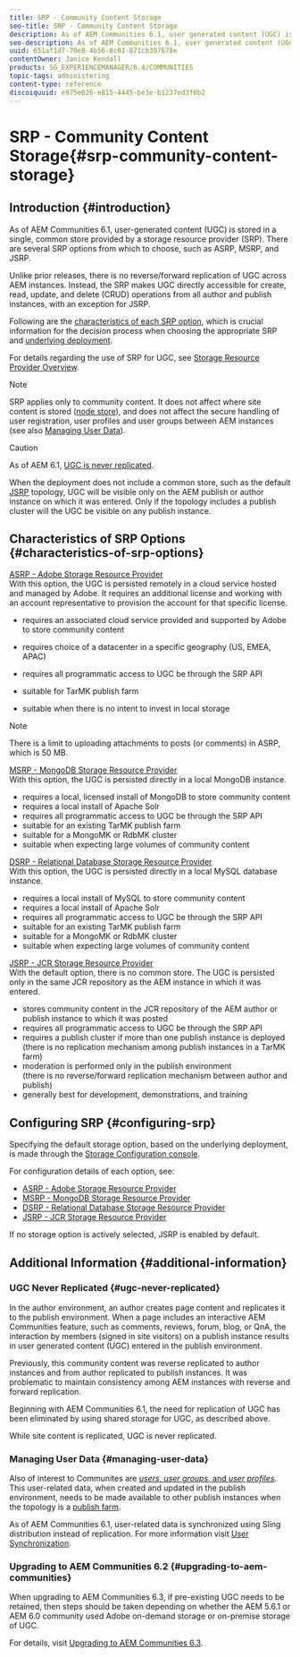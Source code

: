 ```yaml
---
title: SRP - Community Content Storage
seo-title: SRP - Community Content Storage
description: As of AEM Communities 6.1, user generated content (UGC) is stored in a single, common store provided by a storage resource provider (SRP)
seo-description: As of AEM Communities 6.1, user generated content (UGC) is stored in a single, common store provided by a storage resource provider (SRP)
uuid: 651af1d7-70e8-4b56-8c01-871cb397678e
contentOwner: Janice Kendall
products: SG_EXPERIENCEMANAGER/6.4/COMMUNITIES
topic-tags: administering
content-type: reference
discoiquuid: e975e026-e815-4445-be3e-b1237ed3f6b2
---
```


# SRP - Community Content Storage{#srp-community-content-storage}

## Introduction {#introduction}

As of AEM Communities 6.1, user-generated content (UGC) is stored in a single, common store provided by a storage resource provider (SRP). There are several SRP options from which to choose, such as ASRP, MSRP, and JSRP.

Unlike prior releases, there is no reverse/forward replication of UGC across AEM instances. Instead, the SRP makes UGC directly accessible for create, read, update, and delete (CRUD) operations from all author and publish instances, with an exception for JSRP.

Following are the [characteristics of each SRP option](#characteristics-of-srp-options), which is crucial information for the decision process when choosing the appropriate SRP and [underlying deployment](/help/communities/topologies.md).

For details regarding the use of SRP for UGC, see [Storage Resource Provider Overview](/help/communities/srp.md).

>[!NOTE]
>
>SRP applies only to community content. It does not affect where site content is stored ([node store](/help/sites-deploying/data-store-config.md)), and does not affect the secure handling of user registration, user profiles and user groups between AEM instances (see also [Managing User Data](#managing-user-data)).

>[!CAUTION]
>
>As of AEM 6.1, [UGC is never replicated](#ugc-never-replicated). 
>
>When the deployment does not include a common store, such as the default [JSRP](/help/communities/topologies.md#jsrp) topology, UGC will be visible only on the AEM publish or author instance on which it was entered. Only if the topology includes a publish cluster will the UGC be visible on any publish instance.

## Characteristics of SRP Options {#characteristics-of-srp-options}

[ASRP - Adobe Storage Resource Provider](/help/communities/asrp.md)  
With this option, the UGC is persisted remotely in a cloud service hosted and managed by Adobe. It requires an additional license and working with an account representative to provision the account for that specific license.

* requires an associated cloud service provided and supported by Adobe to store community content
* requires choice of a datacenter in a specific geography (US, EMEA, APAC)

* requires all programmatic access to UGC be through the SRP API
* suitable for TarMK publish farm
* suitable when there is no intent to invest in local storage

>[!NOTE]
>
>There is a limit to uploading attachments to posts (or comments) in ASRP, which is 50 MB.

[MSRP - MongoDB Storage Resource Provider](/help/communities/msrp.md)  
With this option, the UGC is persisted directly in a local MongoDB instance.

* requires a local, licensed install of MongoDB to store community content
* requires a local install of Apache Solr
* requires all programmatic access to UGC be through the SRP API
* suitable for an existing TarMK publish farm
* suitable for a MongoMK or RdbMK cluster
* suitable when expecting large volumes of community content

[DSRP - Relational Database Storage Resource Provider](/help/communities/dsrp.md)  
With this option, the UGC is persisted directly in a local MySQL database instance.

* requires a local install of MySQL to store community content
* requires a local install of Apache Solr
* requires all programmatic access to UGC be through the SRP API
* suitable for an existing TarMK publish farm
* suitable for a MongoMK or RdbMK cluster
* suitable when expecting large volumes of community content

[JSRP - JCR Storage Resource Provider](/help/communities/jsrp.md)  
With the default option, there is no common store. The UGC is persisted only in the same JCR repository as the AEM instance in which it was entered.

* stores community content in the JCR repository of the AEM author or publish instance to which it was posted
* requires all programmatic access to UGC be through the SRP API
* requires a publish cluster if more than one publish instance is deployed  
  (there is no replication mechanism among publish instances in a TarMK farm)
* moderation is performed only in the publish environment  
  (there is no reverse/forward replication mechanism between author and publish)
* generally best for development, demonstrations, and training

## Configuring SRP {#configuring-srp}

Specifying the default storage option, based on the underlying deployment, is made through the [Storage Configuration console](/help/communities/srp-config.md).

For configuration details of each option, see:

* [ASRP - Adobe Storage Resource Provider](/help/communities/asrp.md)
* [MSRP - MongoDB Storage Resource Provider](/help/communities/msrp.md)
* [DSRP - Relational Database Storage Resource Provider](/help/communities/dsrp.md)
* [JSRP - JCR Storage Resource Provider](/help/communities/jsrp.md)

If no storage option is actively selected, JSRP is enabled by default.

## Additional Information {#additional-information}

### UGC Never Replicated {#ugc-never-replicated}

In the author environment, an author creates page content and replicates it to the publish environment. When a page includes an interactive AEM Communities feature, such as comments, reviews, forum, blog, or QnA, the interaction by members (signed in site visitors) on a publish instance results in user generated content (UGC) entered in the publish environment.

Previously, this community content was reverse replicated to author instances and from author replicated to publish instances. It was problematic to maintain consistency among AEM instances with reverse and forward replication.

Beginning with AEM Communities 6.1, the need for replication of UGC has been eliminated by using shared storage for UGC, as described above.

While site content is replicated, UGC is never replicated.

### Managing User Data {#managing-user-data}

Also of interest to Communites are [*users*, *user groups*, and *user profiles*](/help/communities/users.md). This user-related data, when created and updated in the publish environment, needs to be made available to other publish instances when the topology is a [publish farm](/help/sites-deploying/recommended-deploys.md#tarmk-farm).

As of AEM Communities 6.1, user-related data is synchronized using Sling distribution instead of replication. For more information visit [User Synchronization](/help/communities/sync.md).

### Upgrading to AEM Communities 6.2 {#upgrading-to-aem-communities}

When upgrading to AEM Communities 6.3, if pre-existing UGC needs to be retained, then steps should be taken depending on whether the AEM 5.6.1 or AEM 6.0 community used Adobe on-demand storage or on-premise storage of UGC.

For details, visit [Upgrading to AEM Communities 6.3](/help/communities/upgrade.md).
